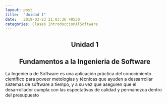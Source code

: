 ```yaml
---
layout: post
title:  "Unidad 1"
date:   2019-03-23 21:03:36 +0530
categories: Clases IntroduccionAlSoftware
---
```

  <center><h2>Unidad 1</h2></center>
  <h2><center>Fundamentos a la Ingenieria de Software</center></h2>
  <p>La Ingenieria de Software es una aplicación práctica del conocimiento científico para poveer metologías y técnicas que ayuden a dessarrollar sistemas de software a tiempo, y a su vez que aseguren que el desarrollador cumpla con las espectativas de calidad y permanezca dentro del presupuesto </p>
  

